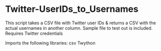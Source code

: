 # Twitter-UserIDs_to_Usernames

This script takes a CSV file with Twitter user IDs & returns a CSV with the actual usernames in another column. Sample file to test out is included.
Requires Twitter credentials

Imports the following libraries:
csv
Twython
